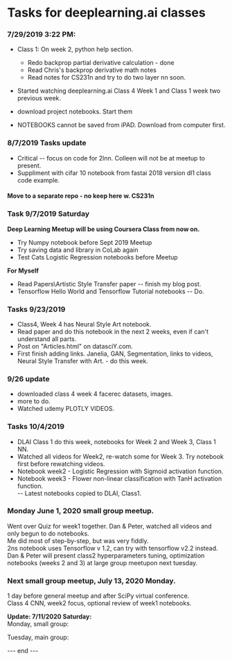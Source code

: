 # Tasks for deeplearning.ai classes  

### 7/29/2019 3:22 PM:

- Class 1: On week 2, python help section.
  - Redo backprop partial derivative calculation - done
  - Read Chris's backprop derivative math notes
  - Read notes for CS231n and try to do two layer nn soon.
  
 - Started watching deeplearning.ai Class 4 Week 1 and Class 1 week two previous week.
 
 - download project notebooks.  Start them
  
 - NOTEBOOKS cannot be saved from iPAD.  Download from computer first.
 
### 8/7/2019 Tasks update

 * Critical -- focus on code for 2lnn.  Colleen will not be at meetup to present.
 * Suppliment with cifar 10 notebook from fastai 2018 version dl1 class code example.
 
#### Move to a separate repo - no keep here w. CS231n  

### Task 9/7/2019 Saturday  

**Deep Learning Meetup will be using Coursera Class from now on.**  
 * Try Numpy notebook before Sept 2019 Meetup  
 * Try saving data and library in CoLab again  
 * Test Cats Logistic Regression notebooks before Meetup  
 
**For Myself**  
 * Read Papers\Artistic Style Transfer paper -- finish my blog post.  
 * Tensorflow Hello World and Tensorflow Tutorial notebooks -- Do.  

### Tasks 9/23/2019   

 * Class4, Week 4 has Neural Style Art notebook.   
 * Read paper and do this notebook in the next 2 weeks, even if can't understand all parts.  
 * Post on "Articles.html" on datasciY.com.  
 * First finish adding links.  Janelia, GAN, Segmentation, links to videos, Neural Style Transfer with Art.  - do this week.  
  
 ### 9/26 update   
 
   * downloaded class 4 week 4 facerec datasets, images.
   * more to do. 
   * Watched udemy PLOTLY VIDEOS.  
  
### Tasks 10/4/2019  

 * DLAI Class 1 do this week, notebooks for Week 2 and Week 3, Class 1 NN.  
 * Watched all videos for Week2, re-watch some for Week 3.  Try notebook first before rewatching videos.  
 * Notebook week2 - Logistic Regression with Sigmoid activation function.  
 * Notebook week3 - Flower non-linear classification with TanH activation function.  
  -- Latest notebooks copied to DLAI, Class1.  
 
 ### Monday June 1, 2020 small group meetup.  
 Went over Quiz for week1 together.
 Dan & Peter, watched all videos and only begun to do notebooks.  
 Me did most of step-by-step, but was very fiddly.  
 2ns notebook uses Tensorflow v 1.2, can try with tensorflow v2.2 instead.  
 Dan & Peter will present class2 hyperparameters tuning, optimization notebooks (weeks 2 and 3) at large group meetupon next tuesday.  
 
 ### Next small group meetup, July 13, 2020 Monday.  
 1 day before general meetup and after SciPy virtual conference.  
 Class 4 CNN, week2 focus, optional review of week1 notebooks.
 
 **Update: 7/11/2020 Saturday:**  
 Monday, small group: 
 
 
 Tuesday, main group:  
 
 
--- end ---   

